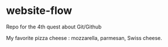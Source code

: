 # website-flow
Repo for the 4th quest about Git/Github

My favorite pizza cheese : mozzarella, parmesan, Swiss cheese.
